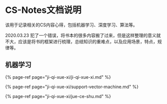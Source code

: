 # CS-Notes文档说明

该用于记录相关的CS内容心得，包括机器学习、深度学习、算法等。

2020.03.23 犯了一个错误，将书本的很多内容搬了过来，但是这样整理的意义就不大，应该是将书的框架进行梳理，总结知识的重难点，以及应用场景，特点，规律等。

## 机器学习

{% page-ref page="ji-qi-xue-xi/ji-qi-xue-xi.md" %}

{% page-ref page="ji-qi-xue-xi/support-vector-machine.md" %}

{% page-ref page="ji-qi-xue-xi/jue-ce-shu.md" %}





